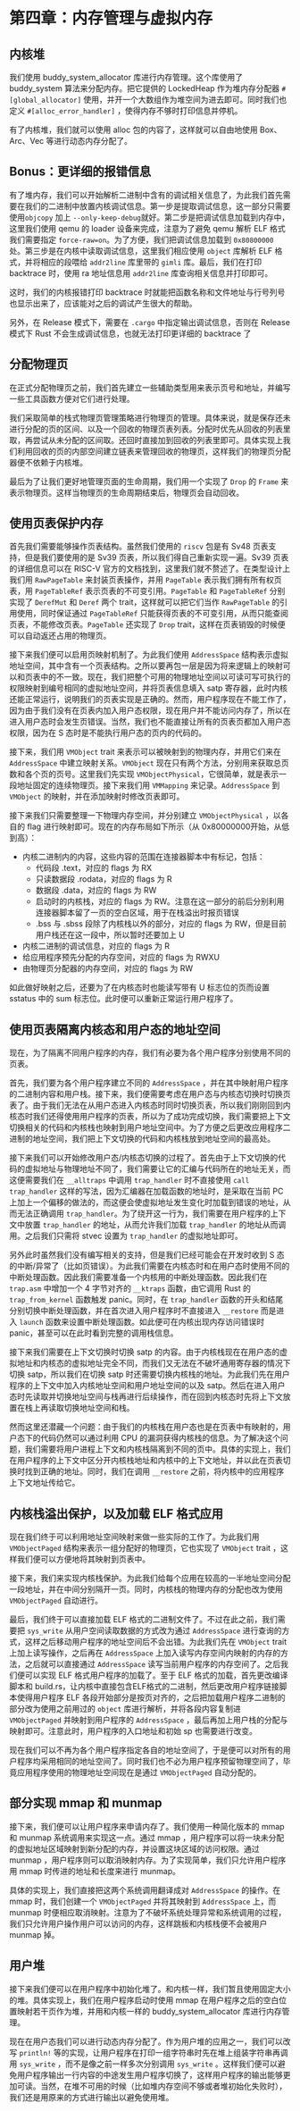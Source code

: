 # 第四章：内存管理与虚拟内存

## 内核堆

我们使用 buddy_system_allocator 库进行内存管理。这个库使用了 buddy_system 算法来分配内存。把它提供的 LockedHeap 作为堆内存分配器 `#[global_allocator]` 使用，并开一个大数组作为堆空间为进去即可。同时我们也定义 `#[alloc_error_handler]` ，使得内存不够时打印信息并停机。

有了内核堆，我们就可以使用 alloc 包的内容了，这样就可以自由地使用 Box、Arc、Vec 等进行动态内存分配了。

## Bonus：更详细的报错信息

有了堆内存，我们可以开始解析二进制中含有的调试相关信息了，为此我们首先需要在我们的二进制中放置内核调试信息。第一步是提取调试信息，这一部分只需要使用`objcopy` 加上 `--only-keep-debug`就好。第二步是把调试信息加载到内存中，这里我们使用 qemu 的 loader 设备来完成，注意为了避免 qemu 解析 ELF 格式我们需要指定 `force-raw=on`。为了方便，我们把调试信息加载到 `0x80800000` 处。第三步是在内核中读取调试信息，这里我们相应使用 `object` 库解析 ELF 格式，并将相应的段喂给 `addr2line` 库里带的 `gimli` 库。最后，我们在打印 backtrace 时，使用 ra 地址信息用 `addr2line` 库查询相关信息并打印即可。

这时，我们的内核报错打印 backtrace 时就能把函数名称和文件地址与行号列号也显示出来了，应该能对之后的调试产生很大的帮助。

另外，在 Release 模式下，需要在 `.cargo` 中指定输出调试信息，否则在 Release 模式下 Rust 不会生成调试信息，也就无法打印更详细的 backtrace 了

## 分配物理页

在正式分配物理页之前，我们首先建立一些辅助类型用来表示页号和地址，并编写一些工具函数方便对它们进行处理。

我们采取简单的栈式物理页管理策略进行物理页的管理。具体来说，就是保存还未进行分配的页的区间、以及一个回收的物理页表列表。分配时优先从回收的列表里取，再尝试从未分配的区间取。还回时直接加到回收的列表里即可。具体实现上我们利用回收的页的内部空间建立链表来管理回收的物理页，这样我们的物理页分配器便不依赖于内核堆。

最后为了让我们更好地管理页面的生命周期，我们用一个实现了 `Drop` 的 `Frame` 来表示物理页。这样当物理页的生命周期结束后，物理页会自动回收。

## 使用页表保护内存

首先我们需要能够操作页表结构。虽然我们使用的 `riscv` 包是有 Sv48 页表支持，但是我们要使用的是 Sv39 页表，所以我们得自己重新实现一遍。Sv39 页表的详细信息可以在 RISC-V 官方的文档找到，这里我们就不赘述了。在类型设计上我们用 `RawPageTable` 来封装页表操作，并用 `PageTable` 表示我们拥有所有权页表，用 `PageTableRef` 表示页表的不可变引用。`PageTable` 和 `PageTableRef` 分别实现了 `DerefMut` 和 `Deref` 两个 trait，这样就可以把它们当作 `RawPageTable` 的引用使用，同时保证通过 `PageTableRef` 只能获得页表的不可变引用，从而只能查阅页表，不能修改页表。`PageTable` 还实现了 `Drop` trait，这样在页表销毁的时候便可以自动返还占用的物理页。

接下来我们便可以启用页映射机制了。为此我们使用 `AddressSpace` 结构表示虚拟地址空间，其中含有一个页表结构。之所以要再包一层是因为将来逻辑上的映射可以和页表中的不一致。现在，我们把整个可用的物理地址空间以可读可写可执行的权限映射到编号相同的虚拟地址空间，并将页表信息填入 satp 寄存器，此时内核还能正常运行，说明我们的页表实现是正确的。然而，用户程序现在不能工作了，因为由于我们没有在页表内加入用户态权限，现在用户并不能访问内存了，所以在进入用户态时会发生页错误。当然，我们也不能直接让所有的页表页都加入用户态权限，因为在 S 态时是不能执行用户态的页内的代码的。

接下来，我们用 `VMObject` trait 来表示可以被映射到的物理内存，并用它们来在 `AddressSpace` 中建立映射关系。`VMObject` 现在只有两个方法，分别用来获取总页数和各个页的页号。这里我们先实现 `VMObjectPhysical`，它很简单，就是表示一段地址固定的连续物理页。接下来我们用 `VMMapping` 来记录。`AddressSpace` 到 `VMObject` 的映射，并在添加映射时修改页表即可。

接下来我们只需要整理一下物理内存空间，并分别建立 `VMObjectPhysical` ，以各自的 flag 进行映射即可。现在的内存布局如下所示（从 0x80000000开始，从低到高）：

- 内核二进制内的内容，这些内容的范围在连接器脚本中有标记，包括：
	- 代码段 .text，对应的 flags 为 RX
	- 只读数据段 .rodata，对应的 flags 为 R
	- 数据段 .data，对应的 flags 为 RW
	- 启动时的内核栈，对应的 flags 为 RW。注意在这一部分的前后分别利用连接器脚本留了一页的空白区域，用于在栈溢出时报页错误
	- .bss 与 .sbss 段除了内核栈以外的部分，对应的 flags 为 RW，但是目前用户栈还在这一段中，所以暂时还要加上 U
- 内核二进制的调试信息，对应的 flags 为 R
- 给应用程序预先分配的内存空间，对应的 flags 为 RWXU
- 由物理页分配器的内存空间，对应的 flags 为 RW

如此做好映射之后，还要为了在内核态时也能读写带有 U 标志位的页而设置 sstatus 中的 sum 标志位。此时便可以重新正常运行用户程序了。

## 使用页表隔离内核态和用户态的地址空间

现在，为了隔离不同用户程序的内存，我们有必要为各个用户程序分别使用不同的页表。

首先，我们要为各个用户程序建立不同的 `AddressSpace` ，并在其中映射用户程序的二进制内容和用户栈。接下来，我们便需要考虑在用户态与内核态切换时切换页表了。由于我们无法在从用户态进入内核态时同时切换页表，所以我们刚刚回到内核态时我们还得使用用户程序的页表，所以为了成功完成切换，我们需要把上下文切换相关的代码和内核栈也映射到用户地址空间中。为了方便之后更改应用程序二进制的地址空间，我们把上下文切换的代码和内核栈放到地址空间的最高处。

接下来我们可以开始修改用户态/内核态切换的过程了。首先由于上下文切换的代码的虚拟地址与物理地址不同了，我们需要让它的汇编与代码所在的地址无关，而这便需要我们在 `__alltraps` 中调用 `trap_handler` 时不直接使用 `call trap_handler` 这样的写法，因为汇编器在加载函数的地址时，是采取在当前 PC 上加上一个偏移的做法的，而这便会使虚拟地址发生变化时加载到错误的地址，从而无法正确调用 `trap_handler`。为了绕开这一行为，我们需要在用户程序的上下文中放置 `trap_handler` 的地址，从而允许我们加载 `trap_handler` 的地址从而调用。之后我们只需将 stvec 设置为 `trap_handler` 的虚拟地址即可。

另外此时虽然我们没有编写相关的支持，但是我们已经可能会在开发时收到 S 态的中断/异常了（比如页错误）。为此我们需要在内核态时和在用户态时使用不同的中断处理函数。因此我们需要准备一个内核用的中断处理函数。因此我们在 `trap.asm` 中增加一个 4 字节对齐的 `__ktraps` 函数，由它调用 Rust 的 `trap_from_kernel` 函数触发 panic。同时，在 `trap_handler` 函数的开头和结尾分别切换中断处理函数，并在首次进入用户程序时不直接进入 `__restore` 而是进入 `launch` 函数来设置中断处理函数。如此便可在内核出现内存访问错误时 panic，甚至可以在此时看到完整的调用栈信息。

接下来我们需要在上下文切换时切换 satp 的内容。由于内核栈现在在用户态的虚拟地址和内核态的虚拟地址完全不同，而我们又无法在不破坏通用寄存器的情况下切换 satp，所以我们在切换 satp 时还需要切换内核栈的地址。为此我们先在用户程序的上下文中加入内核地址空间和用户地址空间的以及 satp。然后在进入用户态时先读取并切换地址空间与栈再进行后续操作，而在回到内核态时先将上下文放置在栈上再读取切换地址空间和栈。

然而这里还潜藏一个问题：由于我们的内核栈在用户态也是在页表中有映射的，用户态下的代码仍然可以通过利用 CPU 的漏洞获得内核栈的信息。为了解决这个问题，我们需要将用户进程上下文和内核栈隔离到不同的页中。具体的实现上，我们在用户程序的上下文中区分开内核栈地址和内核中的上下文地址，并以此在页表切换时找到正确的地址。同时，我们在调用 `__restore` 之前，将内核中的应用程序上下文地址传给它。

## 内核栈溢出保护，以及加载 ELF 格式应用

现在我们终于可以利用地址空间映射来做一些实际的工作了。为此我们用 `VMObjectPaged` 结构来表示一组分配好的物理页，它也实现了 `VMObject` trait ，这样我们便可以方便地将其映射到页表中。

接下来，我们来实现内核栈保护。为此我们给每个应用在较高的一半地址空间分配一段地址，并在中间分别隔开一页。同时，内核栈的物理内存的分配也改为使用 `VMObjectPaged` 自动进行。

最后，我们终于可以直接加载 ELF 格式的二进制文件了。不过在此之前，我们需要把 `sys_write` 从用户空间读取数据的方式改为通过 `AddressSpace` 进行查询的方式，这样之后移动用户程序的地址空间后不会出错。为此我们先在 `VMObject` trait 上加上读写操作，之后再在 `AddressSpace` 上加入读写内存空间内映射的内存的方法，之后就可以直接通过 `AddressSpace` 读写当前用户程序的内存空间了。之后我们便可以实现 ELF 格式用户程序的加载了。至于 ELF 格式的加载，首先更改编译脚本和 build.rs，让内核中直接包含ELF格式的二进制，然后更改用户程序链接脚本使得用户程序 ELF 各段开始部分是按页对齐的，之后把加载用户程序二进制的部分改为使用之前用过的 `object` 库进行解析，并将各段内容复制进 `VMObjectPaged` 并映射到用户程序的 `AddressSpace` ，最后再加上用户栈的分配与映射即可。注意此时，用户程序的入口地址和初始 sp 也需要进行改变。

现在我们可以不再为各个用户程序指定各自的地址空间了，于是便可以对所有的用户程序均采用相同的地址空间了。同时我们也不必为用户程序预留物理空间了，毕竟应用程序使用的物理地址空间现在是通过 `VMObjectPaged` 自动分配的。

## 部分实现 mmap 和 munmap

接下来，我们便可以让用户程序来申请内存了。我们使用一种简化版本的 mmap 和 munmap 系统调用来实现这一点。通过 mmap ，用户程序可以将一块未分配的虚拟地址区域映射到新分配的内存，并设置这块区域的访问权限。通过 munmap ，用户程序则可以取消映射内存。为了实现简单，我们只允许用户程序用 mmap 时传进的地址和长度来进行 munmap。

具体的实现上，我们直接把这两个系统调用翻译成对 `AddressSpace` 的操作。在 mmap 时，我们创建一个 `VMObjectPaged` 并将其映射到 `AddressSpace` 上，而 munmap 时便相应取消映射。注意为了不破坏系统处理异常和系统调用的过程，我们只允许用户操作用户可以访问的内存，这样跳板和内核栈便不会被用户 munmap 掉。

## 用户堆

接下来我们便可以在用户程序中初始化堆了。和内核一样，我们暂且使用固定大小的堆。具体实现上，我们在用户程序启动时使用 mmap 在用户程序之后的空白位置映射若干页作为堆，并用和内核一样的 buddy_system_allocator 库进行内存管理。

现在在用户态我们可以进行动态内存分配了。作为用户堆的应用之一，我们可以改写 `println!` 等的实现，让用户程序在打印一组字符串时先在堆上组装字符串再调用 `sys_write` ，而不是像之前一样多次分别调用  `sys_write` 。这样我们便可以避免用户程序输出一行内容的中途发生用户程序切换了，这样用户程序的输出能够更加可读。当然，在堆不可用的时候（比如堆内存空间不够或者堆初始化失败时），我们还是用原来的方式进行输出以避免使用堆。